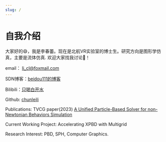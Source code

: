 ```yaml
---
slug: /
---
```

# 自我介绍
大家好的😄，我是李春蕾。现在是北航VR实验室的博士生。研究方向是图形学仿真，主要是流体仿真. 欢迎大家找我讨论👏！

email： li_cl@foxmail.com

SDN博客：[beidou111的博客](https://blog.csdn.net/weixin_43940314?spm=1011.2415.3001.5343)

Bilibili：[只喝白开水](https://space.bilibili.com/2411870/)

Github: [chunleili](https://github.com/chunleili)

Publications:
TVCG paper(2023) [A Unified Particle-Based Solver for non-Newtonian Behaviors Simulation](https://github.com/chunleili/nonNewtonCode)

Current Working Project: Accelerating XPBD with Multigrid

Research Interest: PBD, SPH, Computer Graphics.
